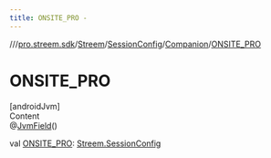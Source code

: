```yaml
---
title: ONSITE_PRO -
---
```

//[<root>](../../../../../index.md)/[pro.streem.sdk](../../../index.md)/[Streem](../../index.md)/[SessionConfig](../index.md)/[Companion](index.md)/[ONSITE_PRO](-o-n-s-i-t-e_-p-r-o.md)



# ONSITE_PRO  
[androidJvm]  
Content  
@[JvmField](https://kotlinlang.org/api/latest/jvm/stdlib/kotlin.jvm/-jvm-field/index.html)()  
  
val [ONSITE_PRO](-o-n-s-i-t-e_-p-r-o.md): [Streem.SessionConfig](../index.md)  



